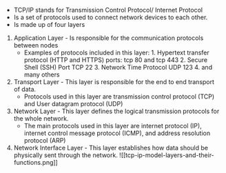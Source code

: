 - TCP/IP stands for Transmission Control Protocol/ Internet Protocol
- Is a set of protocols used to connect network devices to each other.
- Is made up of four layers
1. Application Layer - Is responsible for the communication protocols between nodes 
	- Examples of protocols included in this layer:
			1. Hypertext transfer protocol (HTTP and HTTPS) ports: tcp 80 and tcp 443
			2. Secure Shell (SSH) Port TCP 22
			3. Network Time Protocol UDP 123 
			4. and many others
2. Transport Layer - This layer is responsible for the end to end transport of data.
	- Protocols used in this layer are transmission control protocol (TCP) and User datagram protocol (UDP)
3. Network Layer - This layer defines the logical transmission protocols for the whole network.
	 - The main protocols used in this layer are internet protocol (IP), internet control message protocol (ICMP), and address resolution protocol (ARP)
4. Network Interface Layer -  This layer establishes how data should be physically sent through the network.
![[tcp-ip-model-layers-and-their-functions.png]]
